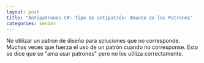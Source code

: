 ```yaml
---
layout: post
title: "Antipatrones C#: Tipo de antipatrón: Amante de los Patrones"
categories: senior
---
```


No utilizar un patron de diseño <!--more--> para soluciones que no corresponde. Muchas veces que fuerza el uso de un patrón cuando no corresponse. Esto se dice que se "ama usar patrones" pero no los utiliza correctamente.